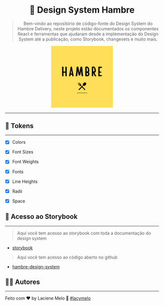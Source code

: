 <div align="center">
  <h1>
    🤖 Design System Hambre
  </h1>

  > Bem-vindo ao repositório de código-fonte do Design System do Hambre Delivery, neste projeto estão documentados os componentes React e ferramentas que ajudaram desde a implementação do Design System até a publicação, como Storybook, changesets e muito mais.

  <img src="../assets//logo-hambre-readme.png" width="40%" />
</div>

---

##  :rocket:  Tokens

---

- [X] Colors
- [X] Font Sizes
- [X] Font Weights
- [X] Fonts
- [X] Line Heights
- [X] Radii
- [X] Space


## 🔖 Acesso ao Storybook
---

> Aqui você tem acesso ao storybook com toda a documentação do design system

- [storybook](https://lacymelo.github.io/hambre-design-system/)

> Aqui você tem acesso ao código aberto no github

- [hambre-design-system](https://github.com/lacymelo/hambre-design-system)

## :man_student: Autores

---

Feito com ♥ by Laciene Melo :wave: [#lacymelo](https://github.com/lacymelo)


